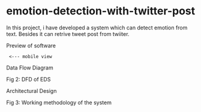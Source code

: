 # emotion-detection-with-twitter-post
In this project, i have developed a system which can detect emotion from text. Besides it can retrive tweet post from twiiter.

Preview of software


 	 
 	 
 	 <--- mobile view
 	 
Data Flow Diagram
 
 
Fig 2: DFD of EDS 



Architectural Design

 
Fig 3: Working methodology of the system

